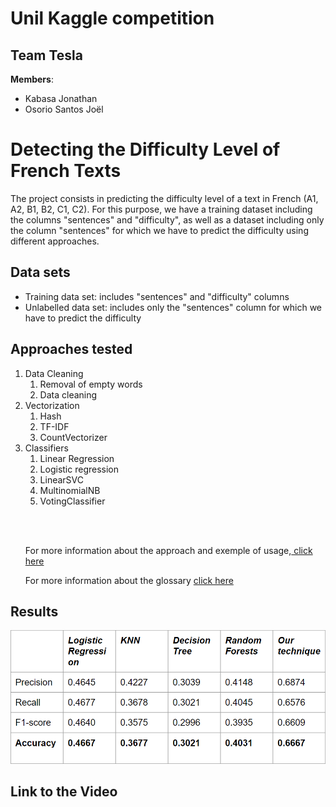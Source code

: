 # Unil Kaggle competition
## Team Tesla

**Members**: 
- Kabasa Jonathan 
- Osorio Santos Joël

<h1>Detecting the Difficulty Level of French Texts</h1>
<p>The project consists in predicting the difficulty level of a text in French (A1, A2, B1, B2, C1, C2). For this purpose, we have a training dataset including the columns "sentences" and "difficulty", as well as a dataset including only the column "sentences" for which we have to predict the difficulty using different approaches.</p>
<h2>Data sets</h2>
<ul>
  <li>Training data set: includes "sentences" and "difficulty" columns</li>
  <li>Unlabelled data set: includes only the "sentences" column for which we have to predict the difficulty</li>
</ul>
<h2>Approaches tested</h2>
<ol>
  <li>Data Cleaning
    <ol>
      <li>Removal of empty words</li>
      <li>Data cleaning</li>
    </ol>
  </li>
  <li>Vectorization
    <ol>
      <li>Hash</li>
      <li>TF-IDF</li>
      <li>CountVectorizer</li>
    </ol>
  </li>
  <li>Classifiers
    <ol>
      <li>Linear Regression</li>
      <li>Logistic regression</li>
      <li>LinearSVC</li>
      <li>MultinomialNB</li>
      <li>VotingClassifier</li>
    </ol>
  </li>
<p><br><br></p>
<p>For more information about the approach and exemple of usage,<a href="documents/getstarted.md"> click here </a></p>
<p>For more information about the glossary <a href="documents/lexique.md"> click here </a></p>
</ol>
<h2>Results</h2>

<img src="documents/results.png">

[//]: # (Which is the best model?)

[//]: # (Show the confusion matrix.<img src="documents/ConfusionMatrix.jpg">)

[//]: # (Show examples of some erroneous predictions. Can you understand where the error is coming from?)

[//]: # (Do some more analysis to better understand how your model behaves.)


<h2>Link to the Video</h2>

[//]: # (<a href="url">link text</a>)
